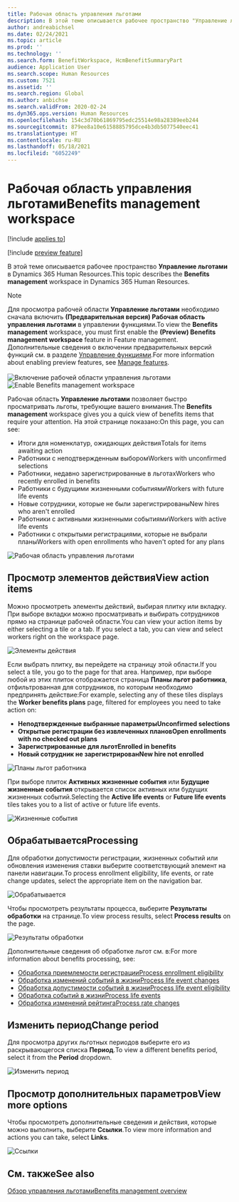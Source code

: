 ```yaml
---
title: Рабочая область управления льготами
description: В этой теме описывается рабочее пространство "Управление льготами" в Dynamics 365 Human Resources.
author: andreabichsel
ms.date: 02/24/2021
ms.topic: article
ms.prod: ''
ms.technology: ''
ms.search.form: BenefitWorkspace, HcmBenefitSummaryPart
audience: Application User
ms.search.scope: Human Resources
ms.custom: 7521
ms.assetid: ''
ms.search.region: Global
ms.author: anbichse
ms.search.validFrom: 2020-02-24
ms.dyn365.ops.version: Human Resources
ms.openlocfilehash: 154c3d70b61869795edc25514e98a28389eeb244
ms.sourcegitcommit: 879ee8a10e6158885795dce4b3db5077540eec41
ms.translationtype: HT
ms.contentlocale: ru-RU
ms.lasthandoff: 05/18/2021
ms.locfileid: "6052249"
---
```

# <a name="benefits-management-workspace"></a><span data-ttu-id="00944-103">Рабочая область управления льготами</span><span class="sxs-lookup"><span data-stu-id="00944-103">Benefits management workspace</span></span>

[!include [applies to](../includes/applies-to-hr.md)]

[!include [preview feature](./includes/preview-feature.md)]

<span data-ttu-id="00944-104">В этой теме описывается рабочее пространство **Управление льготами** в Dynamics 365 Human Resources.</span><span class="sxs-lookup"><span data-stu-id="00944-104">This topic describes the **Benefits management** workspace in Dynamics 365 Human Resources.</span></span>

> [!NOTE]
> <span data-ttu-id="00944-105">Для просмотра рабочей области **Управление льготами** необходимо сначала включить **(Предварительная версия) Рабочая область управления льготами** в управлении функциями.</span><span class="sxs-lookup"><span data-stu-id="00944-105">To view the **Benefits management** workspace, you must first enable the **(Preview) Benefits management workspace** feature in Feature management.</span></span> <span data-ttu-id="00944-106">Дополнительные сведения о включении предварительных версий функций см. в разделе [Управление функциями](../hr-admin-manage-features.md).</span><span class="sxs-lookup"><span data-stu-id="00944-106">For more information about enabling preview features, see [Manage features](../hr-admin-manage-features.md).</span></span><br><br><span data-ttu-id="00944-107">![Включение рабочей области управления льготами](./media/hr-benefits-management-workspace-enable.png)</span><span class="sxs-lookup"><span data-stu-id="00944-107">![Enable Benefits management workspace](./media/hr-benefits-management-workspace-enable.png)</span></span>

<span data-ttu-id="00944-108">Рабочая область **Управление льготами** позволяет быстро просматривать льготы, требующие вашего внимания.</span><span class="sxs-lookup"><span data-stu-id="00944-108">The **Benefits management** workspace gives you a quick view of benefits items that require your attention.</span></span> <span data-ttu-id="00944-109">На этой странице показано:</span><span class="sxs-lookup"><span data-stu-id="00944-109">On this page, you can see:</span></span>

- <span data-ttu-id="00944-110">Итоги для номенклатур, ожидающих действия</span><span class="sxs-lookup"><span data-stu-id="00944-110">Totals for items awaiting action</span></span>
- <span data-ttu-id="00944-111">Работники с неподтвержденным выбором</span><span class="sxs-lookup"><span data-stu-id="00944-111">Workers with unconfirmed selections</span></span>
- <span data-ttu-id="00944-112">Работники, недавно зарегистрированные в льготах</span><span class="sxs-lookup"><span data-stu-id="00944-112">Workers who recently enrolled in benefits</span></span>
- <span data-ttu-id="00944-113">Работники с будущими жизненными событиями</span><span class="sxs-lookup"><span data-stu-id="00944-113">Workers with future life events</span></span>
- <span data-ttu-id="00944-114">Новые сотрудники, которые не были зарегистрированы</span><span class="sxs-lookup"><span data-stu-id="00944-114">New hires who aren't enrolled</span></span>
- <span data-ttu-id="00944-115">Работники с активными жизненными событиями</span><span class="sxs-lookup"><span data-stu-id="00944-115">Workers with active life events</span></span>
- <span data-ttu-id="00944-116">Работники с открытыми регистрациями, которые не выбрали планы</span><span class="sxs-lookup"><span data-stu-id="00944-116">Workers with open enrollments who haven't opted for any plans</span></span>

![Рабочая область управления льготами](./media/hr-benefits-management-workspace.png)

## <a name="view-action-items"></a><span data-ttu-id="00944-118">Просмотр элементов действия</span><span class="sxs-lookup"><span data-stu-id="00944-118">View action items</span></span>

<span data-ttu-id="00944-119">Можно просмотреть элементы действий, выбирая плитку или вкладку. При выборе вкладки можно просматривать и выбирать сотрудников прямо на странице рабочей области.</span><span class="sxs-lookup"><span data-stu-id="00944-119">You can view your action items by either selecting a tile or a tab. If you select a tab, you can view and select workers right on the workspace page.</span></span>

![Элементы действия](./media/hr-benefits-management-workspace-action-items.png)

<span data-ttu-id="00944-121">Если выбрать плитку, вы перейдете на страницу этой области.</span><span class="sxs-lookup"><span data-stu-id="00944-121">If you select a tile, you go to the page for that area.</span></span> <span data-ttu-id="00944-122">Например, при выборе любой из этих плиток отображается страница **Планы льгот работника**, отфильтрованная для сотрудников, по которым необходимо предпринять действие:</span><span class="sxs-lookup"><span data-stu-id="00944-122">For example, selecting any of these tiles displays the **Worker benefits plans** page, filtered for employees you need to take action on:</span></span>

- <span data-ttu-id="00944-123">**Неподтвержденные выбранные параметры**</span><span class="sxs-lookup"><span data-stu-id="00944-123">**Unconfirmed selections**</span></span>
- <span data-ttu-id="00944-124">**Открытые регистрации без извлеченных планов**</span><span class="sxs-lookup"><span data-stu-id="00944-124">**Open enrollments with no checked out plans**</span></span>
- <span data-ttu-id="00944-125">**Зарегистрированные для льгот**</span><span class="sxs-lookup"><span data-stu-id="00944-125">**Enrolled in benefits**</span></span>
- <span data-ttu-id="00944-126">**Новый сотрудник не зарегистрирован**</span><span class="sxs-lookup"><span data-stu-id="00944-126">**New hire not enrolled**</span></span>

![Планы льгот работника](./media/hr-benefits-management-workspace-plans.png)

<span data-ttu-id="00944-128">При выборе плиток **Активных жизненные события** или **Будущие жизненные события** открывается список активных или будущих жизненных событий.</span><span class="sxs-lookup"><span data-stu-id="00944-128">Selecting the **Active life events** or **Future life events** tiles takes you to a list of active or future life events.</span></span>

![Жизненные события](./media/hr-benefits-management-workspace-life-events.png)

## <a name="processing"></a><span data-ttu-id="00944-130">Обрабатывается</span><span class="sxs-lookup"><span data-stu-id="00944-130">Processing</span></span>

<span data-ttu-id="00944-131">Для обработки допустимости регистрации, жизненных событий или обновления изменения ставки выберите соответствующий элемент на панели навигации.</span><span class="sxs-lookup"><span data-stu-id="00944-131">To process enrollment eligibility, life events, or rate change updates, select the appropriate item on the navigation bar.</span></span>

![Обрабатывается](./media/hr-benefits-management-workspace-processing.png)

<span data-ttu-id="00944-133">Чтобы просмотреть результаты процесса, выберите **Результаты обработки** на странице.</span><span class="sxs-lookup"><span data-stu-id="00944-133">To view process results, select **Process results** on the page.</span></span>

![Результаты обработки](./media/hr-benefits-management-workspace-process-results.png)

<span data-ttu-id="00944-135">Дополнительные сведения об обработке льгот см. в:</span><span class="sxs-lookup"><span data-stu-id="00944-135">For more information about benefits processing, see:</span></span>

- [<span data-ttu-id="00944-136">Обработка приемлемости регистрации</span><span class="sxs-lookup"><span data-stu-id="00944-136">Process enrollment eligibility</span></span>](hr-benefits-process-enrollment-eligibility.md)
- [<span data-ttu-id="00944-137">Обработка изменений событий в жизни</span><span class="sxs-lookup"><span data-stu-id="00944-137">Process life event changes</span></span>](hr-benefits-process-life-event-changes.md)
- [<span data-ttu-id="00944-138">Обработка допустимости событий в жизни</span><span class="sxs-lookup"><span data-stu-id="00944-138">Process life event eligibility</span></span>](hr-benefits-process-life-event-eligibility.md)
- [<span data-ttu-id="00944-139">Обработка событий в жизни</span><span class="sxs-lookup"><span data-stu-id="00944-139">Process life events</span></span>](hr-benefits-process-life-events.md)
- [<span data-ttu-id="00944-140">Обработка изменений рейтинга</span><span class="sxs-lookup"><span data-stu-id="00944-140">Process rate changes</span></span>](hr-benefits-process-rate-changes.md)

## <a name="change-period"></a><span data-ttu-id="00944-141">Изменить период</span><span class="sxs-lookup"><span data-stu-id="00944-141">Change period</span></span>

<span data-ttu-id="00944-142">Для просмотра других льготных периодов выберите его из раскрывающегося списка **Период**.</span><span class="sxs-lookup"><span data-stu-id="00944-142">To view a different benefits period, select it from the **Period** dropdown.</span></span>

![Изменить период](./media/hr-benefits-management-workspace-period.png)

## <a name="view-more-options"></a><span data-ttu-id="00944-144">Просмотр дополнительных параметров</span><span class="sxs-lookup"><span data-stu-id="00944-144">View more options</span></span>

<span data-ttu-id="00944-145">Чтобы просмотреть дополнительные сведения и действия, которые можно выполнить, выберите **Ссылки**.</span><span class="sxs-lookup"><span data-stu-id="00944-145">To view more information and actions you can take, select **Links**.</span></span>

![Ссылки](./media/hr-benefits-management-workspace-links.png)

## <a name="see-also"></a><span data-ttu-id="00944-147">См. также</span><span class="sxs-lookup"><span data-stu-id="00944-147">See also</span></span>

[<span data-ttu-id="00944-148">Обзор управления льготами</span><span class="sxs-lookup"><span data-stu-id="00944-148">Benefits management overview</span></span>](hr-benefits-management-overview.md)